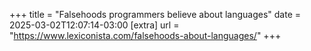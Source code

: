 +++
title = "Falsehoods programmers believe about languages"
date = 2025-03-02T12:07:14-03:00
[extra]
url = "https://www.lexiconista.com/falsehoods-about-languages/"
+++
